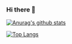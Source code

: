 ### Hi there 👋

<!--
**kevinBeer/kevinbeer** is a ✨ _special_ ✨ repository because its `README.md` (this file) appears on your GitHub profile.

Here are some ideas to get you started:

- 🔭 I’m currently working on ...
- 🌱 I’m currently learning ...
- 👯 I’m looking to collaborate on ...
- 🤔 I’m looking for help with ...
- 💬 Ask me about ...
- 📫 How to reach me: ...
- 😄 Pronouns: ...
- ⚡ Fun fact: ...
-->
[![Anurag's github stats](https://github-readme-stats.vercel.app/api?username=kevinbeer)](https://github.com/anuraghazra/github-readme-stats)

[![Top Langs](https://github-readme-stats.vercel.app/api/top-langs/?username=kevinbeer)](https://github.com/anuraghazra/github-readme-stats)
